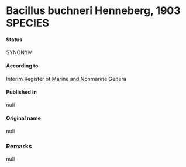 # Bacillus buchneri Henneberg, 1903 SPECIES

#### Status
SYNONYM

#### According to
Interim Register of Marine and Nonmarine Genera

#### Published in
null

#### Original name
null

### Remarks
null